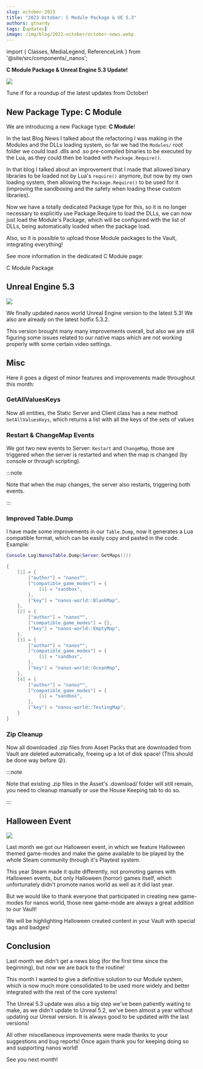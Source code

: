 ```yaml
---
slug: october-2023
title: "2023 October: C Module Package & UE 5.3"
authors: gtnardy
tags: [updates]
image: /img/blog/2022-october/october-news.webp
---
```


import { Classes, MediaLegend, ReferenceLink } from '@site/src/components/_nanos';


**C Module Package & Unreal Engine 5.3 Update!**

![](/img/blog/2022-october/october-news.webp)

Tune if for a roundup of the latest updates from October!

<!--truncate-->


## New Package Type: C Module

We are introducing a new Package type: **C Module**!

In the last Blog News I talked about the refactoring I was making in the Modules and the DLLs loading system, so far we had the `Modules/` root folder we could load .dlls and .so pre-compiled binaries to be executed by the Lua, as they could then be loaded with `Package.Require()`.

In that blog I talked about an improvement that I made that allowed binary libraries to be loaded not by Lua's `require()` anymore, but now by my own loading system, then allowing the `Package.Require()` to be used for it (improving the sandboxing and the safety when loading these custom libraries).

Now we have a totally dedicated Package type for this, so it is no longer necessary to explicitly use Package.Require to load the DLLs, we can now just load the Module's Package, which will be configured with the list of DLLs, being automatically loaded when the package load.

Also, so it is possible to upload those Module packages to the Vault, integrating everything!

See more information in the dedicated C Module page:

<ReferenceLink href="core-concepts/packages/c-module">C Module Package</ReferenceLink>


## Unreal Engine 5.3

![](/img/blog/2023-october/ue53.webp)

We finally updated nanos world Unreal Engine version to the latest 5.3! We also are already on the latest hotfix 5.3.2.

This version brought many many improvements overall, but also we are still figuring some issues related to our native maps which are not working properly with some certain video settings.


## Misc

Here it goes a digest of minor features and improvements made throughout this month:


### GetAllValuesKeys

Now all entities, the Static Server and Client class has a new method `GetAllValuesKeys`, which returns a list with all the keys of the sets of values


### Restart & ChangeMap Events

We got two new events to Server: `Restart` and `ChangeMap`, those are triggered when the server is restarted and when the map is changed (by console or through scripting).

:::note

Note that when the map changes, the server also restarts, triggering both events.

:::


### Improved Table.Dump

I have made some improvements in our `Table.Dump`, now it generates a Lua compatible format, which can be easily copy and pasted in the code. Example:

```lua title="Lua Code"
Console.Log(NanosTable.Dump(Server.GetMaps()))
```

```lua title="Output"
{
    [1] = {
        ["author"] = "nanos™",
        ["compatible_game_modes"] = {
            [1] = "sandbox",
        },
        ["key"] = "nanos-world::BlankMap",
    },
    [2] = {
        ["author"] = "nanos™",
        ["compatible_game_modes"] = {},
        ["key"] = "nanos-world::EmptyMap",
    },
    [3] = {
        ["author"] = "nanos™",
        ["compatible_game_modes"] = {
            [1] = "sandbox",
        },
        ["key"] = "nanos-world::OceanMap",
    },
    [4] = {
        ["author"] = "nanos™",
        ["compatible_game_modes"] = {
            [1] = "sandbox",
        },
        ["key"] = "nanos-world::TestingMap",
    }
}
```


### Zip Cleanup

Now all downloaded .zip files from Asset Packs that are downloaded from Vault are deleted automatically, freeing up a lot of disk space! (This should be done way before 😜).

:::note

Note that existing .zip files in the Asset's .download/ folder will still remain, you need to cleanup manually or use the House Keeping tab to do so.

:::


## Halloween Event

![](/img/blog/2023-october/halloween.webp)

Last month we got our Halloween event, in which we feature Halloween themed game-modes and make the game available to be played by the whole Steam community through it's Playtest system.

This year Steam made it quite differently, not promoting games with Halloween events, but only Halloween (horror) games itself, which unfortunately didn't promote nanos world as well as it did last year.

But we would like to thank everyone that participated in creating new game-modes for nanos world, those new game-mode are always a great addition to our Vault!

We will be highlighting Halloween created content in your Vault with special tags and badges!


## Conclusion

Last month we didn't get a news blog (for the first time since the beginning), but now we are back to the routine!

This month I wanted to give a definitive solution to our Module system, which is now much more consolidated to be used more widely and better integrated with the rest of the core systems!

The Unreal 5.3 update was also a big step we've been patiently waiting to make, as we didn't update to Unreal 5.2, we've been almost a year without updating our Unreal version. It is always good to be updated with the last versions!

All other miscellaneous improvements were made thanks to your suggestions and bug reports! Once again thank you for keeping doing so and supporting nanos world!

See you next month!